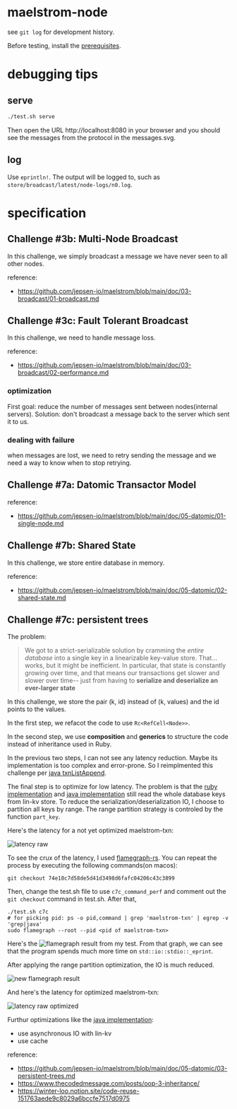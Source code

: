 # maelstrom-node

see `git log` for development history.

Before testing, install the [prerequisites](https://github.com/jepsen-io/maelstrom/blob/main/doc/01-getting-ready/index.md#prerequisitess).

# debugging tips

## serve

```bash
./test.sh serve
```

Then open the URL http://localhost:8080 in your browser and you should see the
messages from the protocol in the messages.svg.

## log

Use `eprintln!`. The output will be logged to, such as `store/broadcast/latest/node-logs/n0.log`.


# specification

## Challenge #3b: Multi-Node Broadcast

In this challenge, we simply broadcast a message we have never seen to all other
nodes.

reference:
  * https://github.com/jepsen-io/maelstrom/blob/main/doc/03-broadcast/01-broadcast.md


## Challenge #3c: Fault Tolerant Broadcast

In this challenge, we need to handle message loss.

reference:
  * https://github.com/jepsen-io/maelstrom/blob/main/doc/03-broadcast/02-performance.md

### optimization

First goal: reduce the number of messages sent between nodes(internal servers).
Solution: don't broadcast a message back to the server which sent it to us.

### dealing with failure

when messages are lost, we need to retry sending the message and we need a way to know when to stop retrying.

## Challenge #7a: Datomic Transactor Model

reference:
  * https://github.com/jepsen-io/maelstrom/blob/main/doc/05-datomic/01-single-node.md

## Challenge #7b: Shared State

In this challenge, we store entire database in memory.

reference:
  * https://github.com/jepsen-io/maelstrom/blob/main/doc/05-datomic/02-shared-state.md


## Challenge #7c: persistent trees

The problem:

> We got to a strict-serializable solution by cramming the *entire database*
> into a single key in a linearizable key-value store. That... works, but it
> might be inefficient. In particular, that state is constantly growing over
> time, and that means our transactions get slower and slower over time--
> just from having to **serialize and deserialize an ever-larger state**

In this challenge, we store the pair (k, id) instead of (k, values) and the id
points to the values.

In the first step, we refacot the code to use `Rc<RefCell<Node>>`.

In the second step, we use **composition** and **generics** to structure the
code instead of inheritance used in Ruby.

In the previous two steps, I can not see any latency reduction. Maybe its implementation
is too complex and error-prone. So I reimplmented this challenge per [java txnListAppend][2].

The final step is to optimize for low latency. The problem is that the [ruby implementation][1]
and [java implementation][2] still read the whole database keys from lin-kv store. To reduce
the serialization/deserialization IO, I choose to partition all keys by range. The range
partition strategy is controled by the function `part_key`.

Here's the latency for a not yet optimized maelstrom-txn:

![latency raw](./latency-raw.png)

To see the crux of the latency, I used [flamegraph-rs][3]. You can repeat the process by
executing the following commands(on macos):

```shell
git checkout 74e18c7d58de5d41d3498d6fafc04206c43c3899
```

Then, change the test.sh file to use `c7c_command_perf` and comment out the
`git checkout` command in test.sh. After that,

```shell
./test.sh c7c
# for picking pid: ps -o pid,command | grep 'maelstrom-txn' | egrep -v 'grep|java'
sudo flamegraph --root --pid <pid of maelstrom-txn>
```

Here's the ![flamegraph result](./flamegraph.svg) from my test. From that graph, we can
see that the program spends much more time on `std::io::stdio::_eprint`.

After applying the range partition optimization, the IO is much reduced.

![new flamegraph result](./flamegraph-optimized.svg)

And here's the latency for optimized maelstrom-txn:

![latency raw optimized](./latency-raw-optimized.png)

Furthur optimizations like the [java implementation][2]:
  * use asynchronous IO with lin-kv
  * use cache

reference:
  * https://github.com/jepsen-io/maelstrom/blob/main/doc/05-datomic/03-persistent-trees.md
  * https://www.thecodedmessage.com/posts/oop-3-inheritance/
  * https://winter-loo.notion.site/code-reuse-151763aede9c8029a6bccfe7517d0975
  
[1]: https://github.com/jepsen-io/maelstrom/blob/main/doc/05-datomic/03-persistent-trees.md
[2]: https://github.com/jepsen-io/maelstrom/tree/main/demo/java/src/main/java/maelstrom/txnListAppend
[3]: https://github.com/flamegraph-rs/flamegraph
